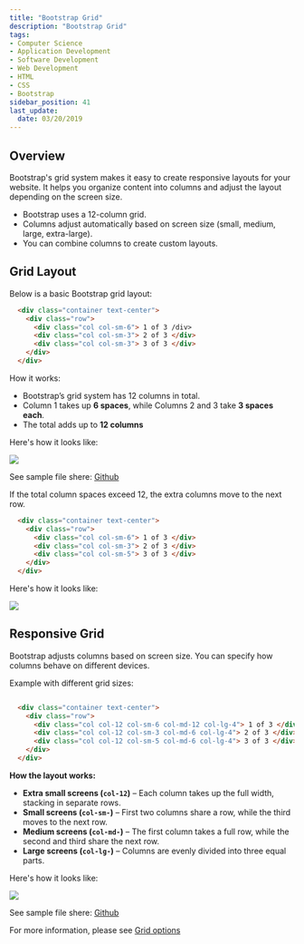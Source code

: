 ```yaml
---
title: "Bootstrap Grid"
description: "Bootstrap Grid"
tags: 
- Computer Science
- Application Development
- Software Development
- Web Development
- HTML
- CSS
- Bootstrap
sidebar_position: 41
last_update:
  date: 03/20/2019
---
```


## Overview

Bootstrap's grid system makes it easy to create responsive layouts for your website. It helps you organize content into columns and adjust the layout depending on the screen size.

- Bootstrap uses a 12-column grid.
- Columns adjust automatically based on screen size (small, medium, large, extra-large).
- You can combine columns to create custom layouts.

## Grid Layout  

Below is a basic Bootstrap grid layout:

```html
  <div class="container text-center">
    <div class="row">
      <div class="col col-sm-6"> 1 of 3 /div>
      <div class="col col-sm-3"> 2 of 3 </div>
      <div class="col col-sm-3"> 3 of 3 </div>
    </div>
  </div>
```  

How it works:  

- Bootstrap’s grid system has 12 columns in total.  
- Column 1 takes up **6 spaces**, while Columns 2 and 3 take **3 spaces each**.  
- The total adds up to **12 columns**

Here's how it looks like:

<div class="img-center"> 

![](/gif/docs/bootstrap-grid.gif)

</div>

See sample file shere: [Github](https://github.com/joseeden/joeden/blob/master/docs/021-Software-Engineering/009-Web-Development/Projects/011-Bootstrap-Grid/001-Simple-Grid)

If the total column spaces exceed 12, the extra columns move to the next row.

```html
  <div class="container text-center">
    <div class="row">
      <div class="col col-sm-6"> 1 of 3 </div>
      <div class="col col-sm-3"> 2 of 3 </div>
      <div class="col col-sm-5"> 3 of 3 </div>
    </div>
  </div>
```  

Here's how it looks like:

<div class="img-center"> 

![](/gif/docs/bootstrap-grid-2.gif)

</div>


## Responsive Grid

Bootstrap adjusts columns based on screen size. You can specify how columns behave on different devices.

Example with different grid sizes:

```html

  <div class="container text-center">
    <div class="row">
      <div class="col col-12 col-sm-6 col-md-12 col-lg-4"> 1 of 3 </div>
      <div class="col col-12 col-sm-3 col-md-6 col-lg-4"> 2 of 3 </div>
      <div class="col col-12 col-sm-5 col-md-6 col-lg-4"> 3 of 3 </div>
    </div>
  </div>
```

**How the layout works:**

- **Extra small screens (`col-12`)** – Each column takes up the full width, stacking in separate rows.  
- **Small screens (`col-sm-`)** – First two columns share a row, while the third moves to the next row.  
- **Medium screens (`col-md-`)** – The first column takes a full row, while the second and third share the next row.  
- **Large screens (`col-lg-`)** – Columns are evenly divided into three equal parts.  


Here's how it looks like: 

<div class="img-center"> 

![](/gif/docs/bootstrap-grid-3.gif)

</div>

See sample file shere: [Github](https://github.com/joseeden/joeden/blob/master/docs/021-Software-Engineering/009-Web-Development/Projects/011-Bootstrap-Grid/001-Simple-Grid)

For more information, please see [Grid options](https://getbootstrap.com/docs/5.3/layout/grid/#grid-options)